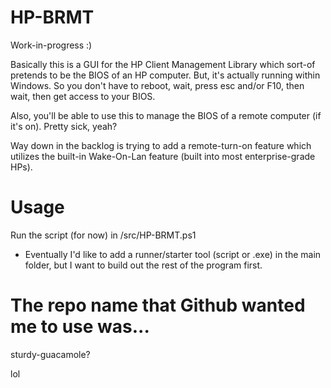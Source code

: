 # HP-BRMT

Work-in-progress :)

Basically this is a GUI for the HP Client Management Library which sort-of pretends to be the BIOS of an HP computer. But, it's actually running within Windows. So you don't have to reboot, wait, press esc and/or F10, then wait, then get access to your BIOS. 

Also, you'll be able to use this to manage the BIOS of a remote computer (if it's on). Pretty sick, yeah?

Way down in the backlog is trying to add a remote-turn-on feature which utilizes the built-in Wake-On-Lan feature (built into most enterprise-grade HPs).

# Usage

Run the script (for now) in /src/HP-BRMT.ps1

* Eventually I'd like to add a runner/starter tool (script or .exe) in the main folder, but I want to build out the rest of the program first.

# The repo name that Github wanted me to use was...

sturdy-guacamole?

lol
